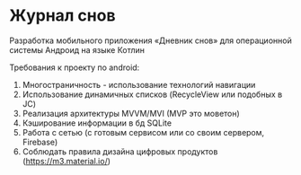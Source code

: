 # Журнал снов
Разработка мобильного приложения «Дневник снов» для операционной системы Андроид на языке Котлин

Требования к проекту по android:
1) Многостраничность - использование технологий навигации
2) Использование динамичных списков (RecycleView или подобных в JC)
3) Реализация архитектуры MVVM/MVI (MVP это моветон)
4) Кэширование информации в бд SQLite
5) Работа с сетью  (с готовым сервисом или со своим сервером, Firebase)
6) Соблюдать правила дизайна цифровых продуктов (https://m3.material.io/)

